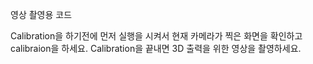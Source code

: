 영상 촬영용 코드

Calibration을 하기전에 먼저 실행을 시켜서 현재 카메라가 찍은 화면을 확인하고 calibraion을 하세요.
Calibration을 끝내면 3D 출력을 위한 영상을 촬영하세요.